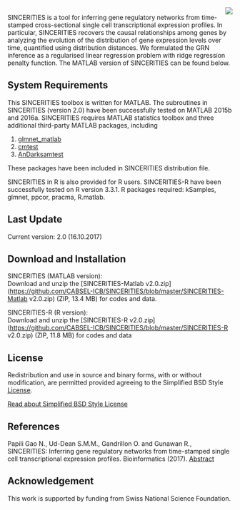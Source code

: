 <img style = "float: right;" src = "http://www.cabsel.ethz.ch/tools/sincerities/_jcr_content/rightpar/contextinfo/fullwidthimage/image.imageformat.context.473991878.png"> 

SINCERITIES is a tool for inferring gene regulatory networks from time-stamped cross-sectional single cell transcriptional expression profiles. In particular, SINCERITIES recovers the causal relationships among genes by analyzing the evolution of the distribution of gene expression levels over time, quantified using distribution distances. We formulated the GRN inference as a regularised linear regression problem with ridge regression penalty function. The MATLAB version of SINCERITIES can be found below. 

## System Requirements
This SINCERITIES toolbox is written for MATLAB. The subroutines in SINCERITIES (version 2.0) have been successfully tested on MATLAB 2015b and 2016a. SINCERITIES requires MATLAB statistics toolbox and three additional third-party MATLAB packages, including

1. [glmnet_matlab](http://web.stanford.edu/~hastie/glmnet_matlab/)
2. [cmtest](https://ch.mathworks.com/matlabcentral/fileexchange/50157-cramer-von-mises-test?focused=3866202&tab=function)
3. [AnDarksamtest](https://ch.mathworks.com/matlabcentral/fileexchange/17451-andarksamtest)

These packages have been included in SINCERITIES distribution file.

SINCERITIES in R is also provided for R users. SINCERITIES-R  have been successfully tested on R version 3.3.1. R packages required: kSamples, glmnet, ppcor, pracma, R.matlab.

## Last Update
Current version: 2.0 (16.10.2017)

## Download and Installation

SINCERITIES (MATLAB version):    
Download and unzip the [SINCERITIES-Matlab v2.0.zip](https://github.com/CABSEL-ICB/SINCERITIES/blob/master/SINCERITIES-Matlab v2.0.zip) (ZIP, 13.4 MB) for codes and data.

SINCERITIES-R (R version):     
Download and unzip the [SINCERITIES-R v2.0.zip](https://github.com/CABSEL-ICB/SINCERITIES/blob/master/SINCERITIES-R v2.0.zip) (ZIP, 11.8 MB) for codes and data

## License
Redistribution and use in source and binary forms, with or without modification, are permitted provided agreeing to the Simplified BSD Style [License](https://github.com/CABSEL-ICB/SINCERITIES/blob/master/Sincerities-license.rtf).

[Read about Simplified BSD Style License](https://opensource.org/licenses/bsd-license.php)

## References
Papili Gao N., Ud-Dean S.M.M., Gandrillon O. and Gunawan R., SINCERITIES: Inferring gene regulatory networks from time-stamped single cell transcriptional expression profiles. Bioinformatics (2017). [Abstract](https://academic.oup.com/bioinformatics/article/doi/10.1093/bioinformatics/btx575/4158033/SINCERITIES-Inferring-gene-regulatory-networks)

## Acknowledgement
This work is supported by funding from Swiss National Science Foundation.

